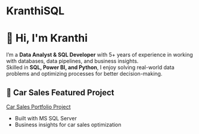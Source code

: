 # KranthiSQL

# 👋 Hi, I'm Kranthi

I’m a **Data Analyst & SQL Developer** with 5+ years of experience in working with databases, data pipelines, and business insights.  
Skilled in **SQL, Power BI, and Python**, I enjoy solving real-world data problems and optimizing processes for better decision-making.

## 🚗 Car Sales Featured Project
[Car Sales Portfolio Project](https://github.com/kranthikasqlbi/Car-Sales-Portfolio-Project)
- Built with MS SQL Server 
- Business insights for car sales optimization

